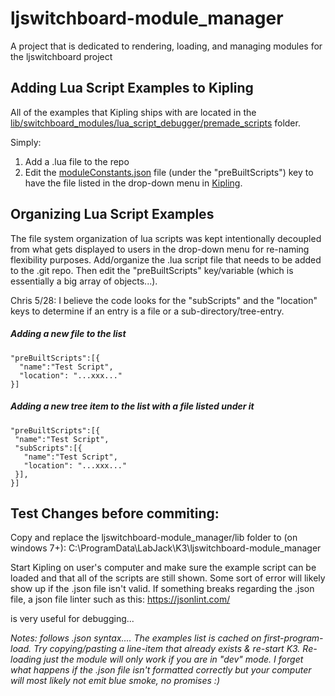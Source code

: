 # ljswitchboard-module_manager
A project that is dedicated to rendering, loading, and managing modules for the ljswitchboard project

## Adding Lua Script Examples to Kipling
All of the examples that Kipling ships with are located in the [lib/switchboard_modules/lua_script_debugger/premade_scripts](https://github.com/chrisJohn404/ljswitchboard-module_manager/tree/master/lib/switchboard_modules/lua_script_debugger/premade_scripts) folder.  

Simply:
1. Add a .lua file to the repo 
2. Edit the [moduleConstants.json](https://github.com/chrisJohn404/ljswitchboard-module_manager/blob/master/lib/switchboard_modules/lua_script_debugger/moduleConstants.json) file (under the "preBuiltScripts") key to have the file listed in the drop-down menu in [Kipling](https://labjack.com/support/software/applications/t-series/kipling/lua-scripting).

## Organizing Lua Script Examples

The file system organization of lua scripts was kept intentionally decoupled from what gets displayed to users in the drop-down menu for re-naming flexibility purposes.  Add/organize the .lua script file that needs to be added to the .git repo.  Then edit the "preBuiltScripts" key/variable (which is essentially a big array of objects...).

Chris 5/28: I believe the code looks for the "subScripts" and the "location" keys to determine if an entry is a file or a sub-directory/tree-entry.  

##### Adding a new file to the list
```
"preBuiltScripts":[{
  "name":"Test Script",
  "location": "...xxx..."
}]
```

 ##### Adding a new tree item to the list with a file listed under it
 ```
"preBuiltScripts":[{
  "name":"Test Script",
  "subScripts":[{
    "name":"Test Script",
    "location": "...xxx..."
  }],
}]
```


## Test Changes before commiting:
Copy and replace the ljswitchboard-module_manager/lib folder to (on windows 7+):
C:\ProgramData\LabJack\K3\ljswitchboard-module_manager

Start Kipling on user's computer and make sure the example script can be loaded and that all of the scripts are still shown.  Some sort of error will likely show up if the .json file isn't valid.  If something breaks regarding the .json file, a json file linter such as this:
https://jsonlint.com/

is very useful for debugging...

*Notes: follows .json syntax.... The examples list is cached on first-program-load.  Try copying/pasting a line-item that already exists & re-start K3.  Re-loading just the module will only work if you are in "dev" mode.  I forget what happens if the .json file isn't formatted correctly but your computer will most likely not emit blue smoke, no promises :)*
